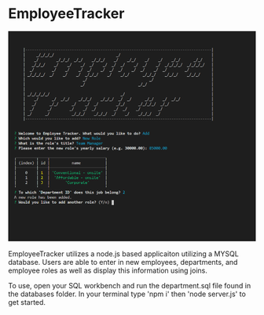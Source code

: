 # EmployeeTracker

![appimg](/img/employeetracker.PNG)

EmployeeTracker utilizes a node.js based applicaiton utilizing a MYSQL database. Users are able to enter in new employees, departments, and employee roles as well as display this information using joins.

To use, open your SQL workbench and run the department.sql file found in the databases folder. In your terminal type 'npm i' then 'node server.js' to get started.
